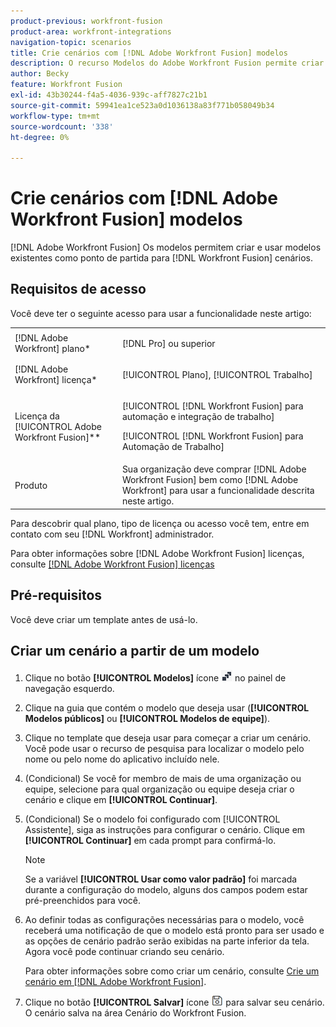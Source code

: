 ```yaml
---
product-previous: workfront-fusion
product-area: workfront-integrations
navigation-topic: scenarios
title: Crie cenários com [!DNL Adobe Workfront Fusion] modelos
description: O recurso Modelos do Adobe Workfront Fusion permite criar e usar modelos existentes como ponto de partida para os cenários do Workfront Fusion.
author: Becky
feature: Workfront Fusion
exl-id: 43b30244-f4a5-4036-939c-aff7827c21b1
source-git-commit: 59941ea1ce523a0d1036138a83f771b058049b34
workflow-type: tm+mt
source-wordcount: '338'
ht-degree: 0%

---
```


# Crie cenários com [!DNL Adobe Workfront Fusion] modelos

[!DNL Adobe Workfront Fusion] Os modelos permitem criar e usar modelos existentes como ponto de partida para [!DNL Workfront Fusion] cenários.

## Requisitos de acesso

Você deve ter o seguinte acesso para usar a funcionalidade neste artigo:

<table style="table-layout:auto"> 
 <col> 
 <col> 
 <tbody> 
  <tr> 
    <td role="rowheader">[!DNL Adobe Workfront] plano*</td> 
   <td> <p>[!DNL Pro] ou superior</p> </td> 
  </tr> 
  <tr data-mc-conditions=""> 
   <td role="rowheader">[!DNL Adobe Workfront] licença*</td> 
   <td> <p>[!UICONTROL Plano], [!UICONTROL Trabalho]</p> </td> 
  </tr> 
  <tr> 
   <td role="rowheader">Licença da [!UICONTROL Adobe Workfront Fusion]**</td> 
  <td> <p>[!UICONTROL [!DNL Workfront Fusion] para automação e integração de trabalho] </p><p>[!UICONTROL [!DNL Workfront Fusion] para Automação de Trabalho] </p>  </td>  
  </tr> 
  <tr> 
   <td role="rowheader">Produto</td> 
   <td>Sua organização deve comprar [!DNL Adobe Workfront Fusion] bem como [!DNL Adobe Workfront] para usar a funcionalidade descrita neste artigo.</td> 
  </tr> 
 </tbody> 
</table>

Para descobrir qual plano, tipo de licença ou acesso você tem, entre em contato com seu [!DNL Workfront] administrador.

Para obter informações sobre [!DNL Adobe Workfront Fusion] licenças, consulte [[!DNL Adobe Workfront Fusion] licenças](../../../workfront-fusion/get-started/license-automation-vs-integration.md)

## Pré-requisitos

Você deve criar um template antes de usá-lo.

## Criar um cenário a partir de um modelo

1. Clique no botão **[!UICONTROL Modelos]** ícone ![](assets/fusion-template-icon.png) no painel de navegação esquerdo.
1. Clique na guia que contém o modelo que deseja usar (**[!UICONTROL Modelos públicos]** ou **[!UICONTROL Modelos de equipe]**).
1. Clique no template que deseja usar para começar a criar um cenário. Você pode usar o recurso de pesquisa para localizar o modelo pelo nome ou pelo nome do aplicativo incluído nele.
1. (Condicional) Se você for membro de mais de uma organização ou equipe, selecione para qual organização ou equipe deseja criar o cenário e clique em **[!UICONTROL Continuar]**.
1. (Condicional) Se o modelo foi configurado com [!UICONTROL Assistente], siga as instruções para configurar o cenário. Clique em **[!UICONTROL Continuar]** em cada prompt para confirmá-lo.

   >[!NOTE]
   >
   >Se a variável **[!UICONTROL Usar como valor padrão]** foi marcada durante a configuração do modelo, alguns dos campos podem estar pré-preenchidos para você.

1. Ao definir todas as configurações necessárias para o modelo, você receberá uma notificação de que o modelo está pronto para ser usado e as opções de cenário padrão serão exibidas na parte inferior da tela. Agora você pode continuar criando seu cenário.

   Para obter informações sobre como criar um cenário, consulte [Crie um cenário em [!DNL Adobe Workfront Fusion]](../../../workfront-fusion/scenarios/create-a-scenario.md).

1. Clique no botão **[!UICONTROL Salvar]** ícone ![](assets/save-icon.png) para salvar seu cenário. O cenário salva na área Cenário do Workfront Fusion.
